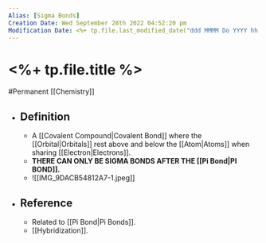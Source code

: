 ```yaml
---
Alias: [Sigma Bonds]
Creation Date: Wed September 28th 2022 04:52:20 pm 
Modification Date: <%+ tp.file.last_modified_date("ddd MMMM Do YYYY hh:mm:ss a") %>
---
```

# <%+ tp.file.title %>
#Permanent [[Chemistry]]

- ## Definition
	- A [[Covalent Compound|Covalent Bond]] where the [[Orbital|Orbitals]] rest above and below the [[Atom|Atoms]] when sharing [[Electron|Electrons]].
	- **THERE CAN ONLY BE SIGMA BONDS AFTER THE [[Pi Bond|PI BOND]].**
	- ![[IMG_9DACB54812A7-1.jpeg]]
- ## Reference
	- Related to [[Pi Bond|Pi Bonds]].
	- [[Hybridization]].
